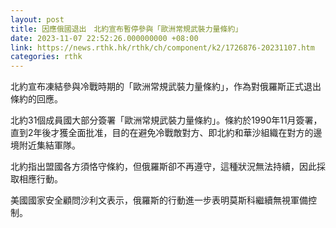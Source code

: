 ```yaml
---
layout: post
title: 因應俄國退出　北約宣布暫停參與「歐洲常規武裝力量條約」
date: 2023-11-07 22:52:26.000000000 +08:00
link: https://news.rthk.hk/rthk/ch/component/k2/1726876-20231107.htm
categories: rthk
---
```


北約宣布凍結參與冷戰時期的「歐洲常規武裝力量條約」，作為對俄羅斯正式退出條約的回應。

北約31個成員國大部分簽署「歐洲常規武裝力量條約」。條約於1990年11月簽署，直到2年後才獲全面批准，目的在避免冷戰敵對方、即北約和華沙組織在對方的邊境附近集結軍隊。

北約指出盟國各方須恪守條約，但俄羅斯卻不再遵守，這種狀況無法持續，因此採取相應行動。

美國國家安全顧問沙利文表示，俄羅斯的行動進一步表明莫斯科繼續無視軍備控制。
